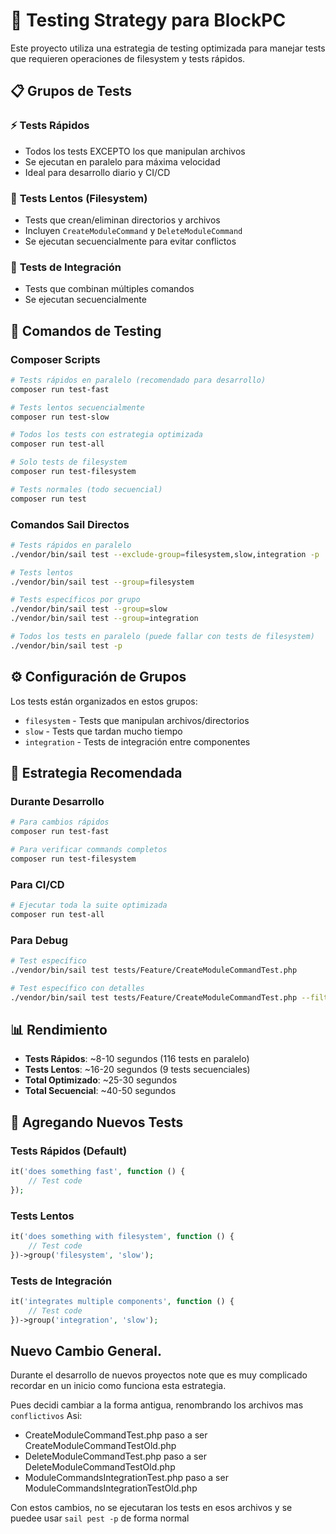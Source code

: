 # 🧪 Testing Strategy para BlockPC

Este proyecto utiliza una estrategia de testing optimizada para manejar tests que requieren operaciones de filesystem y tests rápidos.

## 📋 **Grupos de Tests**

### ⚡ **Tests Rápidos**
- Todos los tests EXCEPTO los que manipulan archivos
- Se ejecutan en paralelo para máxima velocidad
- Ideal para desarrollo diario y CI/CD

### 🐌 **Tests Lentos (Filesystem)**
- Tests que crean/eliminan directorios y archivos
- Incluyen `CreateModuleCommand` y `DeleteModuleCommand`
- Se ejecutan secuencialmente para evitar conflictos

### 🔄 **Tests de Integración**
- Tests que combinan múltiples comandos
- Se ejecutan secuencialmente

## 🚀 **Comandos de Testing**

### Composer Scripts
```bash
# Tests rápidos en paralelo (recomendado para desarrollo)
composer run test-fast

# Tests lentos secuencialmente
composer run test-slow

# Todos los tests con estrategia optimizada
composer run test-all

# Solo tests de filesystem
composer run test-filesystem

# Tests normales (todo secuencial)
composer run test
```

### Comandos Sail Directos
```bash
# Tests rápidos en paralelo
./vendor/bin/sail test --exclude-group=filesystem,slow,integration -p

# Tests lentos
./vendor/bin/sail test --group=filesystem

# Tests específicos por grupo
./vendor/bin/sail test --group=slow
./vendor/bin/sail test --group=integration

# Todos los tests en paralelo (puede fallar con tests de filesystem)
./vendor/bin/sail test -p
```

## ⚙️ **Configuración de Grupos**

Los tests están organizados en estos grupos:

- `filesystem` - Tests que manipulan archivos/directorios
- `slow` - Tests que tardan mucho tiempo
- `integration` - Tests de integración entre componentes

## 🎯 **Estrategia Recomendada**

### Durante Desarrollo
```bash
# Para cambios rápidos
composer run test-fast

# Para verificar commands completos
composer run test-filesystem
```

### Para CI/CD
```bash
# Ejecutar toda la suite optimizada
composer run test-all
```

### Para Debug
```bash
# Test específico
./vendor/bin/sail test tests/Feature/CreateModuleCommandTest.php

# Test específico con detalles
./vendor/bin/sail test tests/Feature/CreateModuleCommandTest.php --filter="crea un paquete con modelo"
```

## 📊 **Rendimiento**

- **Tests Rápidos**: ~8-10 segundos (116 tests en paralelo)
- **Tests Lentos**: ~16-20 segundos (9 tests secuenciales)
- **Total Optimizado**: ~25-30 segundos
- **Total Secuencial**: ~40-50 segundos

## 🔧 **Agregando Nuevos Tests**

### Tests Rápidos (Default)
```php
it('does something fast', function () {
    // Test code
});
```

### Tests Lentos
```php
it('does something with filesystem', function () {
    // Test code
})->group('filesystem', 'slow');
```

### Tests de Integración
```php
it('integrates multiple components', function () {
    // Test code
})->group('integration', 'slow');
```

## Nuevo Cambio General.

Durante el desarrollo de nuevos proyectos note que es muy complicado recordar en un inicio como funciona esta estrategia.

Pues decidi cambiar a la forma antigua, renombrando los archivos mas `conflictivos`
Asi:
- CreateModuleCommandTest.php paso a ser CreateModuleCommandTestOld.php
- DeleteModuleCommandTest.php paso a ser DeleteModuleCommandTestOld.php
- ModuleCommandsIntegrationTest.php paso a ser ModuleCommandsIntegrationTestOld.php

Con estos cambios, no se ejecutaran los tests en esos archivos y se puedee usar `sail pest -p` de forma normal
